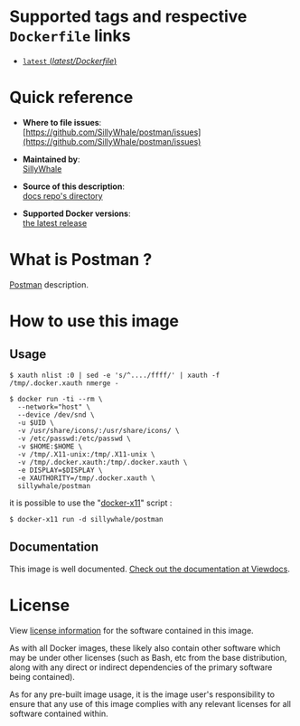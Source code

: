 # Supported tags and respective `Dockerfile` links

- [`latest` (*latest/Dockerfile*)](Dockerfile)

# Quick reference

- **Where to file issues**:  
  [https://github.com/SillyWhale/postman/issues](https://github.com/SillyWhale/postman/issues)

- **Maintained by**:  
  [SillyWhale](https://github.com/SillyWhale/postman)

- **Source of this description**:  
  [docs repo's directory](https://github.com/SillyWhale/_documentation)

- **Supported Docker versions**:  
  [the latest release](https://github.com/docker/docker-ce/releases/latest)

# What is Postman ?

[Postman](https://www.getpostman.com/) description.  

# How to use this image

## Usage

```
$ xauth nlist :0 | sed -e 's/^..../ffff/' | xauth -f /tmp/.docker.xauth nmerge -

$ docker run -ti --rm \
  --network="host" \
  --device /dev/snd \
  -u $UID \
  -v /usr/share/icons/:/usr/share/icons/ \
  -v /etc/passwd:/etc/passwd \
  -v $HOME:$HOME \
  -v /tmp/.X11-unix:/tmp/.X11-unix \
  -v /tmp/.docker.xauth:/tmp/.docker.xauth \
  -e DISPLAY=$DISPLAY \
  -e XAUTHORITY=/tmp/.docker.xauth \
  sillywhale/postman
```

it is possible to use the "[docker-x11](https://gitea.anthonymoll.fr/anthony/docker-X11)" script :

```$ docker-x11 run -d sillywhale/postman```


## Documentation

This image is well documented. [Check out the documentation at Viewdocs](http://docs.sillywhale.wtf/postman/).

# License

View [license information](https://www.getpostman.com/licenses/postman_eula) for the software contained in this image.

As with all Docker images, these likely also contain other software which may be under other licenses (such as Bash, etc from the base distribution, along with any direct or indirect dependencies of the primary software being contained).

As for any pre-built image usage, it is the image user's responsibility to ensure that any use of this image complies with any relevant licenses for all software contained within.

